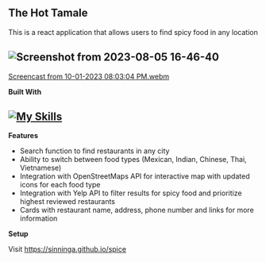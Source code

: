 **The Hot Tamale** 
-
This is a react application that allows users to find spicy food in any location

![Screenshot from 2023-08-05 16-46-40](https://github.com/sinninga/spice/assets/36636887/5951ea4d-aced-40c5-8216-51fd6d38a1d9)
-
[Screencast from 10-01-2023 08:03:04 PM.webm](https://github.com/sinninga/spice/assets/36636887/9f5664a4-f595-464d-87fd-276bcda5da2a)

**Built With**

[![My Skills](https://skillicons.dev/icons?i=react,js,html,css,nodejs,postman)](https://skillicons.dev)
-
**Features**

* Search function to find restaurants in any city
* Ability to switch between food types (Mexican, Indian, Chinese, Thai, Vietnamese)
* Integration with OpenStreetMaps API for interactive map with updated icons for each food type
* Integration with Yelp API to filter results for spicy food and prioritize highest reviewed restaurants
* Cards with restaurant name, address, phone number and links for more information

**Setup**

Visit https://sinninga.github.io/spice
